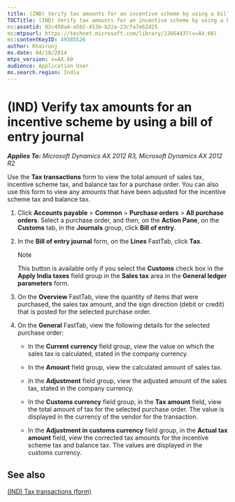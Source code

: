 ```yaml
---
title: (IND) Verify tax amounts for an incentive scheme by using a bill of entry journal
TOCTitle: (IND) Verify tax amounts for an incentive scheme by using a bill of entry journal
ms:assetid: 02c450a4-a502-453b-b22a-23cfa7e62d25
ms:mtpsurl: https://technet.microsoft.com/library/JJ664437(v=AX.60)
ms:contentKeyID: 49385526
author: Khairunj
ms.date: 04/18/2014
mtps_version: v=AX.60
audience: Application User
ms.search.region: India
---
```


# (IND) Verify tax amounts for an incentive scheme by using a bill of entry journal 


_**Applies To:** Microsoft Dynamics AX 2012 R3, Microsoft Dynamics AX 2012 R2_

Use the **Tax transactions** form to view the total amount of sales tax, incentive scheme tax, and balance tax for a purchase order. You can also use this form to view any amounts that have been adjusted for the incentive scheme tax and balance tax.

1.  Click **Accounts payable** \> **Common** \> **Purchase orders** \> **All purchase orders**. Select a purchase order, and then, on the **Action Pane**, on the **Customs** tab, in the **Journals** group, click **Bill of entry**.

2.  In the **Bill of entry journal** form, on the **Lines** FastTab, click **Tax**.
    

    > [!NOTE]
    > <P>This button is available only if you select the <STRONG>Customs</STRONG> check box in the <STRONG>Apply India taxes</STRONG> field group in the <STRONG>Sales tax</STRONG> area in the <STRONG>General ledger parameters</STRONG> form.</P>



3.  On the **Overview** FastTab, view the quantity of items that were purchased, the sales tax amount, and the sign direction (debit or credit) that is posted for the selected purchase order.

4.  On the **General** FastTab, view the following details for the selected purchase order:
    
      - In the **Current currency** field group, view the value on which the sales tax is calculated, stated in the company currency.
    
      - In the **Amount** field group, view the calculated amount of sales tax.
    
      - In the **Adjustment** field group, view the adjusted amount of the sales tax, stated in the company currency.
    
      - In the **Customs currency** field group, in the **Tax amount** field, view the total amount of tax for the selected purchase order. The value is displayed in the currency of the vendor for the transaction.
    
      - In the **Adjustment in customs currency** field group, in the **Actual tax amount** field, view the corrected tax amounts for the incentive scheme tax and balance tax. The values are displayed in the customs currency.

## See also

[(IND) Tax transactions (form)](https://technet.microsoft.com/library/jj710906\(v=ax.60\))

  


